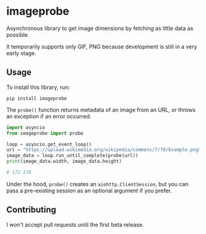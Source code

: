 # imageprobe

Asynchronous library to get image dimensions by fetching as little data as possible.

It temporarily supports only GIF, PNG because development is still in a very early stage.

## Usage

To install this library, run:

    pip install imageprobe

The `probe()` function returns metadata of an image from an URL, or throws an exception if an error occurred.

```python
import asyncio
from imageprobe import probe

loop = asyncio.get_event_loop()
url = "https://upload.wikimedia.org/wikipedia/commons/7/70/Example.png"
image_data = loop.run_until_complete(probe(url))
print(image_data.width, image_data.height)

# 172 178
```

Under the hood, `probe()` creates an `aiohttp.ClientSession`, but you can pass a pre-existing session as an optional argument if you prefer.

## Contributing

I won't accept pull requests until the first beta release.
